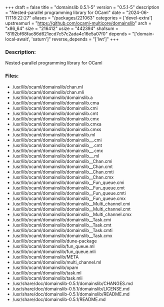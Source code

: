 +++
draft = false
title = "domainslib 0.5.1-5"
version = "0.5.1-5"
description = "Nested-parallel programming library for OCaml"
date = "2024-06-11T18:22:27"
aliases = "/packages/221063"
categories = ['devel-extra']
upstreamurl = "https://github.com/ocaml-multicore/domainslib"
arch = "x86_64"
size = "216412"
usize = "442394"
sha1sum = "8192bf68fac86d621ecd7c57c2ada4c16e5a07f0"
depends = "['domain-local-await', 'saturn']"
reverse_depends = "['lwt']"
+++
### Description: 
Nested-parallel programming library for OCaml

### Files: 
* /usr/lib/ocaml/domainslib/chan.ml
* /usr/lib/ocaml/domainslib/chan.mli
* /usr/lib/ocaml/domainslib/domainslib.a
* /usr/lib/ocaml/domainslib/domainslib.cma
* /usr/lib/ocaml/domainslib/domainslib.cmi
* /usr/lib/ocaml/domainslib/domainslib.cmt
* /usr/lib/ocaml/domainslib/domainslib.cmx
* /usr/lib/ocaml/domainslib/domainslib.cmxa
* /usr/lib/ocaml/domainslib/domainslib.cmxs
* /usr/lib/ocaml/domainslib/domainslib.ml
* /usr/lib/ocaml/domainslib/domainslib__.cmi
* /usr/lib/ocaml/domainslib/domainslib__.cmt
* /usr/lib/ocaml/domainslib/domainslib__.cmx
* /usr/lib/ocaml/domainslib/domainslib__.ml
* /usr/lib/ocaml/domainslib/domainslib__Chan.cmi
* /usr/lib/ocaml/domainslib/domainslib__Chan.cmt
* /usr/lib/ocaml/domainslib/domainslib__Chan.cmti
* /usr/lib/ocaml/domainslib/domainslib__Chan.cmx
* /usr/lib/ocaml/domainslib/domainslib__Fun_queue.cmi
* /usr/lib/ocaml/domainslib/domainslib__Fun_queue.cmt
* /usr/lib/ocaml/domainslib/domainslib__Fun_queue.cmti
* /usr/lib/ocaml/domainslib/domainslib__Fun_queue.cmx
* /usr/lib/ocaml/domainslib/domainslib__Multi_channel.cmi
* /usr/lib/ocaml/domainslib/domainslib__Multi_channel.cmt
* /usr/lib/ocaml/domainslib/domainslib__Multi_channel.cmx
* /usr/lib/ocaml/domainslib/domainslib__Task.cmi
* /usr/lib/ocaml/domainslib/domainslib__Task.cmt
* /usr/lib/ocaml/domainslib/domainslib__Task.cmti
* /usr/lib/ocaml/domainslib/domainslib__Task.cmx
* /usr/lib/ocaml/domainslib/dune-package
* /usr/lib/ocaml/domainslib/fun_queue.ml
* /usr/lib/ocaml/domainslib/fun_queue.mli
* /usr/lib/ocaml/domainslib/META
* /usr/lib/ocaml/domainslib/multi_channel.ml
* /usr/lib/ocaml/domainslib/opam
* /usr/lib/ocaml/domainslib/task.ml
* /usr/lib/ocaml/domainslib/task.mli
* /usr/share/doc/domainslib-0.5.1/domainslib/CHANGES.md
* /usr/share/doc/domainslib-0.5.1/domainslib/LICENSE.md
* /usr/share/doc/domainslib-0.5.1/domainslib/README.md
* /usr/share/doc/domainslib-0.5.1/README.md
